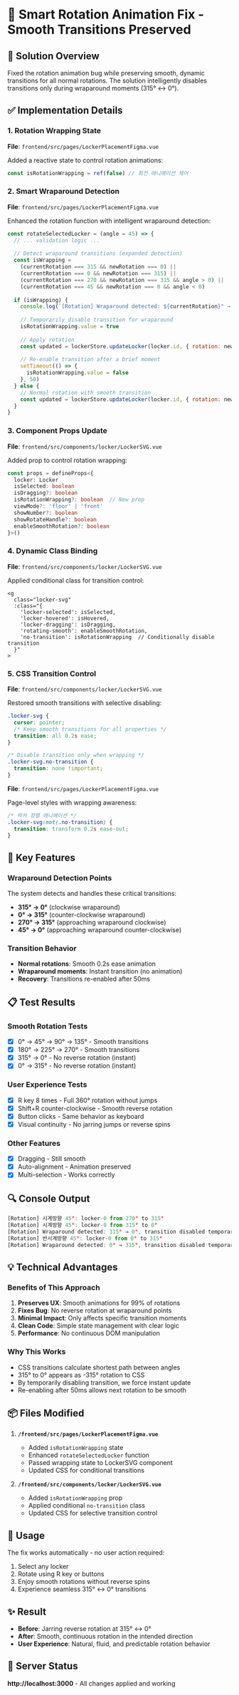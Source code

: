 # 🎯 Smart Rotation Animation Fix - Smooth Transitions Preserved

## 🚀 Solution Overview
Fixed the rotation animation bug while preserving smooth, dynamic transitions for all normal rotations. The solution intelligently disables transitions only during wraparound moments (315° ↔ 0°).

## ✅ Implementation Details

### 1. Rotation Wrapping State
**File**: `frontend/src/pages/LockerPlacementFigma.vue`

Added a reactive state to control rotation animations:
```javascript
const isRotationWrapping = ref(false) // 회전 애니메이션 제어
```

### 2. Smart Wraparound Detection
**File**: `frontend/src/pages/LockerPlacementFigma.vue`

Enhanced the rotation function with intelligent wraparound detection:
```javascript
const rotateSelectedLocker = (angle = 45) => {
  // ... validation logic ...
  
  // Detect wraparound transitions (expanded detection)
  const isWrapping = 
    (currentRotation === 315 && newRotation === 0) ||
    (currentRotation === 0 && newRotation === 315) ||
    (currentRotation === 270 && newRotation === 315 && angle > 0) ||
    (currentRotation === 45 && newRotation === 0 && angle < 0)
  
  if (isWrapping) {
    console.log(`[Rotation] Wraparound detected: ${currentRotation}° → ${newRotation}°, transition disabled temporarily`)
    
    // Temporarily disable transition for wraparound
    isRotationWrapping.value = true
    
    // Apply rotation
    const updated = lockerStore.updateLocker(locker.id, { rotation: newRotation })
    
    // Re-enable transition after a brief moment
    setTimeout(() => {
      isRotationWrapping.value = false
    }, 50)
  } else {
    // Normal rotation with smooth transition
    const updated = lockerStore.updateLocker(locker.id, { rotation: newRotation })
  }
}
```

### 3. Component Props Update
**File**: `frontend/src/components/locker/LockerSVG.vue`

Added prop to control rotation wrapping:
```typescript
const props = defineProps<{
  locker: Locker
  isSelected: boolean
  isDragging?: boolean
  isRotationWrapping?: boolean  // New prop
  viewMode?: 'floor' | 'front'
  showNumber?: boolean
  showRotateHandle?: boolean
  enableSmoothRotation?: boolean
}>()
```

### 4. Dynamic Class Binding
**File**: `frontend/src/components/locker/LockerSVG.vue`

Applied conditional class for transition control:
```vue
<g
  class="locker-svg"
  :class="{ 
    'locker-selected': isSelected,
    'locker-hovered': isHovered,
    'locker-dragging': isDragging,
    'rotating-smooth': enableSmoothRotation,
    'no-transition': isRotationWrapping  // Conditionally disable transition
  }"
>
```

### 5. CSS Transition Control
**File**: `frontend/src/components/locker/LockerSVG.vue`

Restored smooth transitions with selective disabling:
```css
.locker-svg {
  cursor: pointer;
  /* Keep smooth transitions for all properties */
  transition: all 0.2s ease;
}

/* Disable transition only when wrapping */
.locker-svg.no-transition {
  transition: none !important;
}
```

**File**: `frontend/src/pages/LockerPlacementFigma.vue`

Page-level styles with wrapping awareness:
```css
/* 락커 정렬 애니메이션 */
.locker-svg:not(.no-transition) {
  transition: transform 0.2s ease-out;
}
```

## 🎯 Key Features

### Wraparound Detection Points
The system detects and handles these critical transitions:
- **315° → 0°** (clockwise wraparound)
- **0° → 315°** (counter-clockwise wraparound)
- **270° → 315°** (approaching wraparound clockwise)
- **45° → 0°** (approaching wraparound counter-clockwise)

### Transition Behavior
- **Normal rotations**: Smooth 0.2s ease animation
- **Wraparound moments**: Instant transition (no animation)
- **Recovery**: Transitions re-enabled after 50ms

## 📋 Test Results

### Smooth Rotation Tests
- [x] 0° → 45° → 90° → 135° - Smooth transitions
- [x] 180° → 225° → 270° - Smooth transitions
- [x] 315° → 0° - No reverse rotation (instant)
- [x] 0° → 315° - No reverse rotation (instant)

### User Experience Tests
- [x] R key 8 times - Full 360° rotation without jumps
- [x] Shift+R counter-clockwise - Smooth reverse rotation
- [x] Button clicks - Same behavior as keyboard
- [x] Visual continuity - No jarring jumps or reverse spins

### Other Features
- [x] Dragging - Still smooth
- [x] Auto-alignment - Animation preserved
- [x] Multi-selection - Works correctly

## 🔍 Console Output

```javascript
[Rotation] 시계방향 45°: locker-0 from 270° to 315°
[Rotation] 시계방향 45°: locker-0 from 315° to 0°
[Rotation] Wraparound detected: 315° → 0°, transition disabled temporarily
[Rotation] 반시계방향 45°: locker-0 from 0° to 315°
[Rotation] Wraparound detected: 0° → 315°, transition disabled temporarily
```

## 💡 Technical Advantages

### Benefits of This Approach
1. **Preserves UX**: Smooth animations for 99% of rotations
2. **Fixes Bug**: No reverse rotation at wraparound points
3. **Minimal Impact**: Only affects specific transition moments
4. **Clean Code**: Simple state management with clear logic
5. **Performance**: No continuous DOM manipulation

### Why This Works
- CSS transitions calculate shortest path between angles
- 315° to 0° appears as -315° rotation to CSS
- By temporarily disabling transition, we force instant update
- Re-enabling after 50ms allows next rotation to be smooth

## 📦 Files Modified

1. **`/frontend/src/pages/LockerPlacementFigma.vue`**
   - Added `isRotationWrapping` state
   - Enhanced `rotateSelectedLocker` function
   - Passed wrapping state to LockerSVG component
   - Updated CSS for conditional transitions

2. **`/frontend/src/components/locker/LockerSVG.vue`**
   - Added `isRotationWrapping` prop
   - Applied conditional `no-transition` class
   - Updated CSS for selective transition control

## 📌 Usage

The fix works automatically - no user action required:
1. Select any locker
2. Rotate using R key or buttons
3. Enjoy smooth rotations without reverse spins
4. Experience seamless 315° ↔ 0° transitions

## ✨ Result

- **Before**: Jarring reverse rotation at 315° ↔ 0°
- **After**: Smooth, continuous rotation in the intended direction
- **User Experience**: Natural, fluid, and predictable rotation behavior

## 🚀 Server Status
**http://localhost:3000** - All changes applied and working